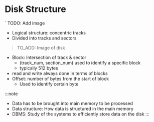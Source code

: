 # Disk Structure
` TODO: Add image
- Logical structure: concentric tracks
- Divided into tracks and sectors

> TO_ADD: Image of disk

- Block: Intersection of track & sector
    - (track_num, section_num) used to identify a specific block
    - typically 512 bytes
- read and write always done in terms of blocks
- Offset: number of bytes from the start of block
    - Used to identify certain byte

:::note
- Data has to be brought into main memory to be processed
- Data structure: How data is structured in the main memory
- DBMS: Study of the systems to efficiently store data on the disk
:::
